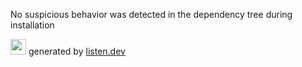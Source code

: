 
No suspicious behavior was detected in the dependency tree during installation

<img height=25 src="https://listen.dev/assets/images/dolphin-noborder.png"> generated by <a href="https://listen.dev">listen.dev</a>
